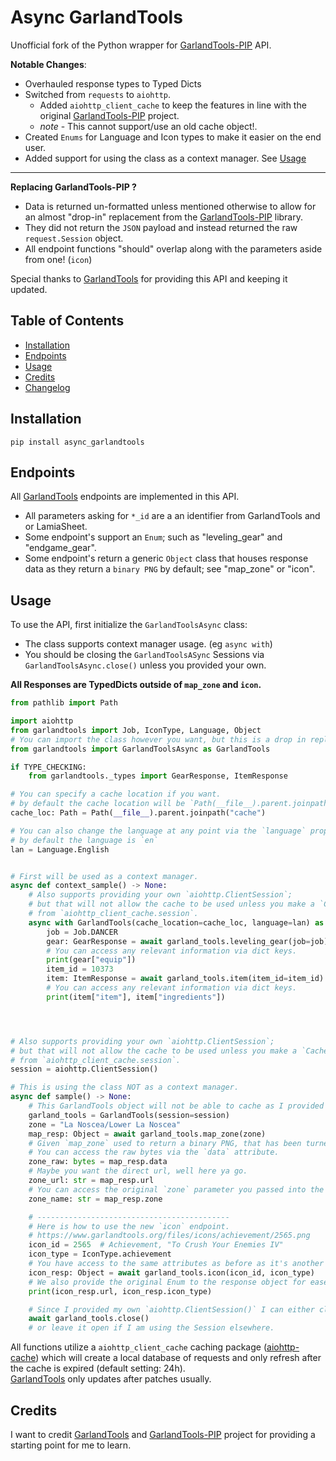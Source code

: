# Async GarlandTools

Unofficial fork of the Python wrapper for [GarlandTools-PIP] API.  

__Notable Changes__:
- Overhauled response types to Typed Dicts
- Switched from `requests` to `aiohttp`.
    - Added `aiohttp_client_cache` to keep the features in line with the original [GarlandTools-PIP] project.
    - *note* - This cannot support/use an old cache object!.
- Created `Enums` for Language and Icon types to make it easier on the end user.
- Added support for using the class as a context manager. See [Usage](#usage)

---
__Replacing GarlandTools-PIP ?__

- Data is returned un-formatted unless mentioned otherwise to allow for an almost "drop-in" replacement from the [GarlandTools-PIP] library.
- They did not return the `JSON` payload and instead returned the raw `request.Session` object.
- All endpoint functions "should" overlap along with the parameters aside from one! (`icon`)


Special thanks to [GarlandTools] for providing this API and keeping it updated.

## Table of Contents

- [Installation](#installation)
- [Endpoints](#endpoints)
- [Usage](#usage)
- [Credits](#credits)
- [Changelog](#versions)

## Installation

`pip install async_garlandtools`

## Endpoints

All [GarlandTools] endpoints are implemented in this API.  
- All parameters asking for `*_id` are a an identifier from GarlandTools and or LamiaSheet.
- Some endpoint's support an `Enum`; such as "leveling_gear" and "endgame_gear".
- Some endpoint's return a generic `Object` class that houses response data as they return a `binary PNG` by default; see "map_zone" or "icon".


## Usage
To use the API, first initialize the `GarlandToolsAsync` class:
- The class supports context manager usage. (eg `async with`)
- You should be closing the `GarlandToolsASync` Sessions via `GarlandToolsAsync.close()` unless you provided your own.

**All Responses are TypedDicts outside of `map_zone` and `icon`.**


```python
from pathlib import Path

import aiohttp
from garlandtools import Job, IconType, Language, Object
# You can import the class however you want, but this is a drop in replacement via naming.
from garlandtools import GarlandToolsAsync as GarlandTools

if TYPE_CHECKING:
    from garlandtools._types import GearResponse, ItemResponse

# You can specify a cache location if you want.
# by default the cache location will be `Path(__file__).parent.joinpath("cache")`
cache_loc: Path = Path(__file__).parent.joinpath("cache")

# You can also change the language at any point via the `language` property.
# by default the language is `en`
lan = Language.English


# First will be used as a context manager.
async def context_sample() -> None:
    # Also supports providing your own `aiohttp.ClientSession`; 
    # but that will not allow the cache to be used unless you make a `CachedSession` object
    # from `aiohttp_client_cache.session`.
    async with GarlandTools(cache_location=cache_loc, language=lan) as garland_tools:
        job = Job.DANCER
        gear: GearResponse = await garland_tools.leveling_gear(job=job)
        # You can access any relevant information via dict keys.
        print(gear["equip"])
        item_id = 10373
        item: ItemResponse = await garland_tools.item(item_id=item_id)
        # You can access any relevant information via dict keys.
        print(item["item"], item["ingredients"])




# Also supports providing your own `aiohttp.ClientSession`;
# but that will not allow the cache to be used unless you make a `CachedSession` object
# from `aiohttp_client_cache.session`.
session = aiohttp.ClientSession()

# This is using the class NOT as a context manager.
async def sample() -> None:
    # This GarlandTools object will not be able to cache as I provided an `aiohttp.ClientSession()`.
    garland_tools = GarlandTools(session=session)
    zone = "La Noscea/Lower La Noscea"
    map_resp: Object = await garland_tools.map_zone(zone)
    # Given `map_zone` used to return a binary PNG, that has been turned into a generic NamedTuple.
    # You can access the raw bytes via the `data` attribute.
    zone_raw: bytes = map_resp.data
    # Maybe you want the direct url, well here ya go.
    zone_url: str = map_resp.url
    # You can access the original `zone` parameter you passed into the function.
    zone_name: str = map_resp.zone

    # -------------------------------------------
    # Here is how to use the new `icon` endpoint.
    # https://www.garlandtools.org/files/icons/achievement/2565.png
    icon_id = 2565  # Achievement, "To Crush Your Enemies IV"
    icon_type = IconType.achievement
    # You have access to the same attributes as before as it's another `Object`.
    icon_resp: Object = await garland_tools.icon(icon_id, icon_type)
    # We also provide the original Enum to the response object for ease via `icon_type`.
    print(icon_resp.url, icon_resp.icon_type)

    # Since I provided my own `aiohttp.ClientSession()` I can either close it here via..
    await garland_tools.close()
    # or leave it open if I am using the Session elsewhere.


```

All functions utilize a `aiohttp_client_cache` caching package ([aiohttp-cache]) which will create a local database of requests and only refresh after the cache is expired (default setting: 24h).  
[GarlandTools] only updates after patches usually.

## Credits

I want to credit [GarlandTools] and [GarlandTools-PIP] project for providing a starting point for me to learn.

[GTAsync]: GarlandToolsAsync
[GarlandTools]: garlandtools.org/
[GarlandTools-PIP]: https://github.com/SakulFlee/GarlandTools-PIP
[aiohttp-cache]: https://pypi.org/project/aiohttp-client-cache/
